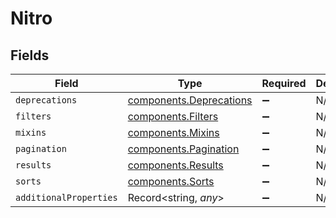 # Nitro


## Fields

| Field                                                              | Type                                                               | Required                                                           | Description                                                        |
| ------------------------------------------------------------------ | ------------------------------------------------------------------ | ------------------------------------------------------------------ | ------------------------------------------------------------------ |
| `deprecations`                                                     | [components.Deprecations](../../models/components/deprecations.md) | :heavy_minus_sign:                                                 | N/A                                                                |
| `filters`                                                          | [components.Filters](../../models/components/filters.md)           | :heavy_minus_sign:                                                 | N/A                                                                |
| `mixins`                                                           | [components.Mixins](../../models/components/mixins.md)             | :heavy_minus_sign:                                                 | N/A                                                                |
| `pagination`                                                       | [components.Pagination](../../models/components/pagination.md)     | :heavy_minus_sign:                                                 | N/A                                                                |
| `results`                                                          | [components.Results](../../models/components/results.md)           | :heavy_minus_sign:                                                 | N/A                                                                |
| `sorts`                                                            | [components.Sorts](../../models/components/sorts.md)               | :heavy_minus_sign:                                                 | N/A                                                                |
| `additionalProperties`                                             | Record<string, *any*>                                              | :heavy_minus_sign:                                                 | N/A                                                                |